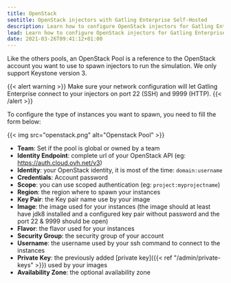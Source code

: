 ```yaml
---
title: OpenStack
seotitle: OpenStack injectors with Gatling Enterprise Self-Hosted
description: Learn how to configure OpenStack injectors for Gatling Enterprise.
lead: Learn how to configure OpenStack injectors for Gatling Enterprise.
date: 2021-03-26T09:41:12+01:00
---
```


Like the others pools, an OpenStack Pool is a reference to the OpenStack account you want to use to spawn injectors to run the simulation. We only support Keystone version 3.

{{< alert warning >}}
Make sure your network configuration will let Gatling Enterprise connect to your injectors on port 22 (SSH) and 9999 (HTTP).
{{< /alert >}}

To configure the type of instances you want to spawn, you need to fill the form below:

{{< img src="openstack.png" alt="Openstack Pool" >}}

- **Team**: Set if the pool is global or owned by a team
- **Identity Endpoint**: complete url of your OpenStack API (eg: https://auth.cloud.ovh.net/v3)
- **Identity**: your OpenStack identity, it is most of the time: `domain:username`
- **Credentials**: Account password
- **Scope**: you can use scoped authentication (eg: `project:myprojectname`)
- **Region**: the region where to spawn your instances
- **Key Pair**: the Key pair name use by your image
- **Image**: the image used for your instances (the image should at least have jdk8 installed and a configured key pair without password and the port 22 & 9999 should be open)
- **Flavor**: the flavor used for your instances
- **Security Group**: the security group of your account
- **Username**: the username used by your ssh command to connect to the instances
- **Private Key**: the previously added [private key]({{< ref "/admin/private-keys" >}}) used by your images
- **Availability Zone**: the optional availability zone

